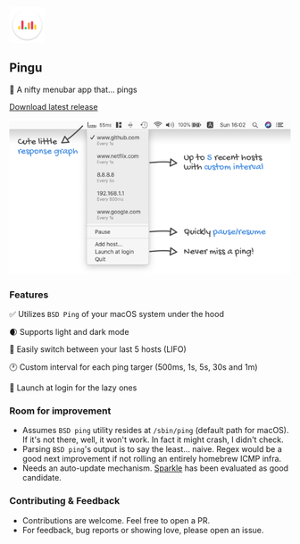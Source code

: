 ![alt text](misc/icon-64.png "Pingu logo")

## Pingu
🐧 A nifty menubar app that... pings

[Download latest release](https://github.com/attheodo/Pingu/releases/download/v1.0.0/Pingu.1.0.0.dmg)

![alt text](misc/screenshot.jpg "Screenshot")

### Features

✅ Utilizes `BSD Ping` of your macOS system under the hood

🌒 Supports light and dark mode

🎯 Easily switch between your last 5 hosts (LIFO)

🕐 Custom interval for each ping targer (500ms, 1s, 5s, 30s and 1m)

🚀 Launch at login for the lazy ones

### Room for improvement
- Assumes `BSD ping` utility resides at `/sbin/ping` (default path for macOS). If it's not there, well, it won't work. In fact it might crash, I didn't check.
- Parsing `BSD ping`'s output is to say the least... naive. Regex would be a good next improvement if not rolling an entirely homebrew ICMP infra.
- Needs an auto-update mechanism. [Sparkle](https://github.com/sparkle-project/Sparkle) has been evaluated as good candidate.

### Contributing & Feedback
- Contributions are welcome. Feel free to open a PR.
- For feedback, bug reports or showing love, please open an issue.



